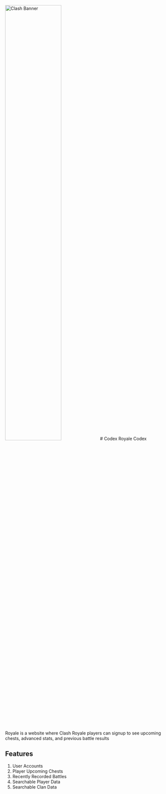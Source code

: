 <img src="src/assets/ReadmeImg.png"  alt="Clash Banner" width='60%' height="auto" />
# Codex Royale
Codex Royale is a website where Clash Royale players can signup to see upcoming chests, advanced stats, and previous battle results

## Features
1. User Accounts
2. Player Upcoming Chests
3. Recently Recorded Battles
4. Searchable Player Data
5. Searchable Clan Data


